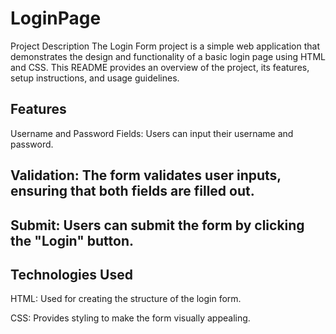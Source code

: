 # LoginPage
Project Description
The Login Form project is a simple web application that demonstrates the design and functionality of a basic login page using HTML and CSS. 
This README provides an overview of the project, its features, setup instructions, and usage guidelines.

## Features
Username and Password Fields: Users can input their username and password.

## Validation: The form validates user inputs, ensuring that both fields are filled out.

## Submit: Users can submit the form by clicking the "Login" button.

## Technologies Used
HTML: Used for creating the structure of the login form.

CSS: Provides styling to make the form visually appealing.
